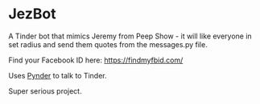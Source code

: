 # JezBot
A Tinder bot that mimics Jeremy from Peep Show - it will like everyone in set radius and send them quotes from the messages.py file.

Find your Facebook ID here: https://findmyfbid.com/

Uses [Pynder](https://github.com/charliewolf/pynder) to talk to Tinder.

Super serious project.
